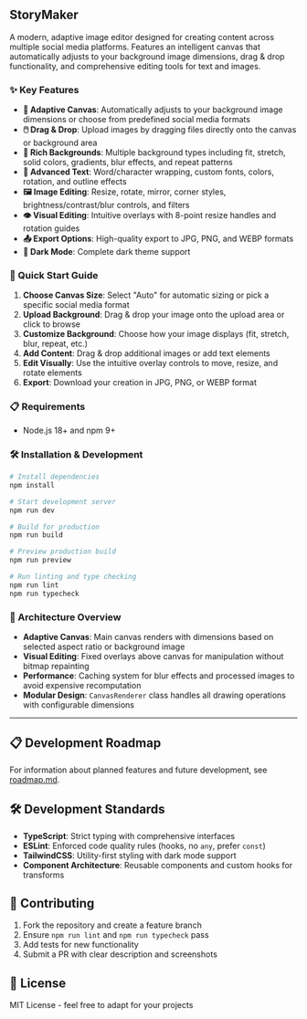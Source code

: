## StoryMaker

A modern, adaptive image editor designed for creating content across multiple social media platforms. Features an intelligent canvas that automatically adjusts to your background image dimensions, drag & drop functionality, and comprehensive editing tools for text and images.

### ✨ Key Features
- **🎯 Adaptive Canvas**: Automatically adjusts to your background image dimensions or choose from predefined social media formats
- **🖱️ Drag & Drop**: Upload images by dragging files directly onto the canvas or background area
- **🎨 Rich Backgrounds**: Multiple background types including fit, stretch, solid colors, gradients, blur effects, and repeat patterns
- **📝 Advanced Text**: Word/character wrapping, custom fonts, colors, rotation, and outline effects
- **🖼️ Image Editing**: Resize, rotate, mirror, corner styles, brightness/contrast/blur controls, and filters
- **👁️ Visual Editing**: Intuitive overlays with 8-point resize handles and rotation guides
- **📤 Export Options**: High-quality export to JPG, PNG, and WEBP formats
- **🌙 Dark Mode**: Complete dark theme support

### 🚀 Quick Start Guide
1. **Choose Canvas Size**: Select "Auto" for automatic sizing or pick a specific social media format
2. **Upload Background**: Drag & drop your image onto the upload area or click to browse
3. **Customize Background**: Choose how your image displays (fit, stretch, blur, repeat, etc.)
4. **Add Content**: Drag & drop additional images or add text elements
5. **Edit Visually**: Use the intuitive overlay controls to move, resize, and rotate elements
6. **Export**: Download your creation in JPG, PNG, or WEBP format

### 📋 Requirements
- Node.js 18+ and npm 9+

### 🛠️ Installation & Development
```bash
# Install dependencies
npm install

# Start development server
npm run dev

# Build for production
npm run build

# Preview production build
npm run preview

# Run linting and type checking
npm run lint
npm run typecheck
```

### 🎯 Architecture Overview
- **Adaptive Canvas**: Main canvas renders with dimensions based on selected aspect ratio or background image
- **Visual Editing**: Fixed overlays above canvas for manipulation without bitmap repainting
- **Performance**: Caching system for blur effects and processed images to avoid expensive recomputation
- **Modular Design**: `CanvasRenderer` class handles all drawing operations with configurable dimensions

---

## 📋 Development Roadmap

For information about planned features and future development, see [roadmap.md](./roadmap.md).

## 🛠️ Development Standards
- **TypeScript**: Strict typing with comprehensive interfaces
- **ESLint**: Enforced code quality rules (hooks, no `any`, prefer `const`)
- **TailwindCSS**: Utility-first styling with dark mode support
- **Component Architecture**: Reusable components and custom hooks for transforms

## 🤝 Contributing
1. Fork the repository and create a feature branch
2. Ensure `npm run lint` and `npm run typecheck` pass
3. Add tests for new functionality
4. Submit a PR with clear description and screenshots

## 📄 License
MIT License - feel free to adapt for your projects